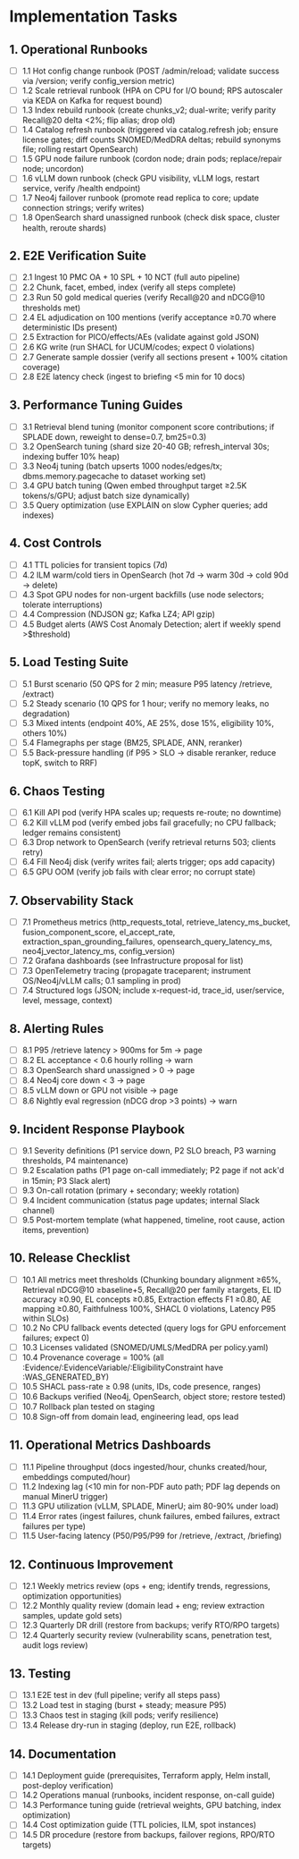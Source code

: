 # Implementation Tasks

## 1. Operational Runbooks

- [ ] 1.1 Hot config change runbook (POST /admin/reload; validate success via /version; verify config_version metric)
- [ ] 1.2 Scale retrieval runbook (HPA on CPU for I/O bound; RPS autoscaler via KEDA on Kafka for request bound)
- [ ] 1.3 Index rebuild runbook (create chunks_v2; dual-write; verify parity Recall@20 delta <2%; flip alias; drop old)
- [ ] 1.4 Catalog refresh runbook (triggered via catalog.refresh job; ensure license gates; diff counts SNOMED/MedDRA deltas; rebuild synonyms file; rolling restart OpenSearch)
- [ ] 1.5 GPU node failure runbook (cordon node; drain pods; replace/repair node; uncordon)
- [ ] 1.6 vLLM down runbook (check GPU visibility, vLLM logs, restart service, verify /health endpoint)
- [ ] 1.7 Neo4j failover runbook (promote read replica to core; update connection strings; verify writes)
- [ ] 1.8 OpenSearch shard unassigned runbook (check disk space, cluster health, reroute shards)

## 2. E2E Verification Suite

- [ ] 2.1 Ingest 10 PMC OA + 10 SPL + 10 NCT (full auto pipeline)
- [ ] 2.2 Chunk, facet, embed, index (verify all steps complete)
- [ ] 2.3 Run 50 gold medical queries (verify Recall@20 and nDCG@10 thresholds met)
- [ ] 2.4 EL adjudication on 100 mentions (verify acceptance ≥0.70 where deterministic IDs present)
- [ ] 2.5 Extraction for PICO/effects/AEs (validate against gold JSON)
- [ ] 2.6 KG write (run SHACL for UCUM/codes; expect 0 violations)
- [ ] 2.7 Generate sample dossier (verify all sections present + 100% citation coverage)
- [ ] 2.8 E2E latency check (ingest to briefing <5 min for 10 docs)

## 3. Performance Tuning Guides

- [ ] 3.1 Retrieval blend tuning (monitor component score contributions; if SPLADE down, reweight to dense=0.7, bm25=0.3)
- [ ] 3.2 OpenSearch tuning (shard size 20-40 GB; refresh_interval 30s; indexing buffer 10% heap)
- [ ] 3.3 Neo4j tuning (batch upserts 1000 nodes/edges/tx; dbms.memory.pagecache to dataset working set)
- [ ] 3.4 GPU batch tuning (Qwen embed throughput target ≥2.5K tokens/s/GPU; adjust batch size dynamically)
- [ ] 3.5 Query optimization (use EXPLAIN on slow Cypher queries; add indexes)

## 4. Cost Controls

- [ ] 4.1 TTL policies for transient topics (7d)
- [ ] 4.2 ILM warm/cold tiers in OpenSearch (hot 7d → warm 30d → cold 90d → delete)
- [ ] 4.3 Spot GPU nodes for non-urgent backfills (use node selectors; tolerate interruptions)
- [ ] 4.4 Compression (NDJSON gz; Kafka LZ4; API gzip)
- [ ] 4.5 Budget alerts (AWS Cost Anomaly Detection; alert if weekly spend >$threshold)

## 5. Load Testing Suite

- [ ] 5.1 Burst scenario (50 QPS for 2 min; measure P95 latency /retrieve, /extract)
- [ ] 5.2 Steady scenario (10 QPS for 1 hour; verify no memory leaks, no degradation)
- [ ] 5.3 Mixed intents (endpoint 40%, AE 25%, dose 15%, eligibility 10%, others 10%)
- [ ] 5.4 Flamegraphs per stage (BM25, SPLADE, ANN, reranker)
- [ ] 5.5 Back-pressure handling (if P95 > SLO → disable reranker, reduce topK, switch to RRF)

## 6. Chaos Testing

- [ ] 6.1 Kill API pod (verify HPA scales up; requests re-route; no downtime)
- [ ] 6.2 Kill vLLM pod (verify embed jobs fail gracefully; no CPU fallback; ledger remains consistent)
- [ ] 6.3 Drop network to OpenSearch (verify retrieval returns 503; clients retry)
- [ ] 6.4 Fill Neo4j disk (verify writes fail; alerts trigger; ops add capacity)
- [ ] 6.5 GPU OOM (verify job fails with clear error; no corrupt state)

## 7. Observability Stack

- [ ] 7.1 Prometheus metrics (http_requests_total, retrieve_latency_ms_bucket, fusion_component_score, el_accept_rate, extraction_span_grounding_failures, opensearch_query_latency_ms, neo4j_vector_latency_ms, config_version)
- [ ] 7.2 Grafana dashboards (see Infrastructure proposal for list)
- [ ] 7.3 OpenTelemetry tracing (propagate traceparent; instrument OS/Neo4j/vLLM calls; 0.1 sampling in prod)
- [ ] 7.4 Structured logs (JSON; include x-request-id, trace_id, user/service, level, message, context)

## 8. Alerting Rules

- [ ] 8.1 P95 /retrieve latency > 900ms for 5m → page
- [ ] 8.2 EL acceptance < 0.6 hourly rolling → warn
- [ ] 8.3 OpenSearch shard unassigned > 0 → page
- [ ] 8.4 Neo4j core down < 3 → page
- [ ] 8.5 vLLM down or GPU not visible → page
- [ ] 8.6 Nightly eval regression (nDCG drop >3 points) → warn

## 9. Incident Response Playbook

- [ ] 9.1 Severity definitions (P1 service down, P2 SLO breach, P3 warning thresholds, P4 maintenance)
- [ ] 9.2 Escalation paths (P1 page on-call immediately; P2 page if not ack'd in 15min; P3 Slack alert)
- [ ] 9.3 On-call rotation (primary + secondary; weekly rotation)
- [ ] 9.4 Incident communication (status page updates; internal Slack channel)
- [ ] 9.5 Post-mortem template (what happened, timeline, root cause, action items, prevention)

## 10. Release Checklist

- [ ] 10.1 All metrics meet thresholds (Chunking boundary alignment ≥65%, Retrieval nDCG@10 ≥baseline+5, Recall@20 per family ≥targets, EL ID accuracy ≥0.90, EL concepts ≥0.85, Extraction effects F1 ≥0.80, AE mapping ≥0.80, Faithfulness 100%, SHACL 0 violations, Latency P95 within SLOs)
- [ ] 10.2 No CPU fallback events detected (query logs for GPU enforcement failures; expect 0)
- [ ] 10.3 Licenses validated (SNOMED/UMLS/MedDRA per policy.yaml)
- [ ] 10.4 Provenance coverage = 100% (all :Evidence/:EvidenceVariable/:EligibilityConstraint have :WAS_GENERATED_BY)
- [ ] 10.5 SHACL pass-rate ≥ 0.98 (units, IDs, code presence, ranges)
- [ ] 10.6 Backups verified (Neo4j, OpenSearch, object store; restore tested)
- [ ] 10.7 Rollback plan tested on staging
- [ ] 10.8 Sign-off from domain lead, engineering lead, ops lead

## 11. Operational Metrics Dashboards

- [ ] 11.1 Pipeline throughput (docs ingested/hour, chunks created/hour, embeddings computed/hour)
- [ ] 11.2 Indexing lag (<10 min for non-PDF auto path; PDF lag depends on manual MinerU trigger)
- [ ] 11.3 GPU utilization (vLLM, SPLADE, MinerU; aim 80-90% under load)
- [ ] 11.4 Error rates (ingest failures, chunk failures, embed failures, extract failures per type)
- [ ] 11.5 User-facing latency (P50/P95/P99 for /retrieve, /extract, /briefing)

## 12. Continuous Improvement

- [ ] 12.1 Weekly metrics review (ops + eng; identify trends, regressions, optimization opportunities)
- [ ] 12.2 Monthly quality review (domain lead + eng; review extraction samples, update gold sets)
- [ ] 12.3 Quarterly DR drill (restore from backups; verify RTO/RPO targets)
- [ ] 12.4 Quarterly security review (vulnerability scans, penetration test, audit logs review)

## 13. Testing

- [ ] 13.1 E2E test in dev (full pipeline; verify all steps pass)
- [ ] 13.2 Load test in staging (burst + steady; measure P95)
- [ ] 13.3 Chaos test in staging (kill pods; verify resilience)
- [ ] 13.4 Release dry-run in staging (deploy, run E2E, rollback)

## 14. Documentation

- [ ] 14.1 Deployment guide (prerequisites, Terraform apply, Helm install, post-deploy verification)
- [ ] 14.2 Operations manual (runbooks, incident response, on-call guide)
- [ ] 14.3 Performance tuning guide (retrieval weights, GPU batching, index optimization)
- [ ] 14.4 Cost optimization guide (TTL policies, ILM, spot instances)
- [ ] 14.5 DR procedure (restore from backups, failover regions, RPO/RTO targets)
